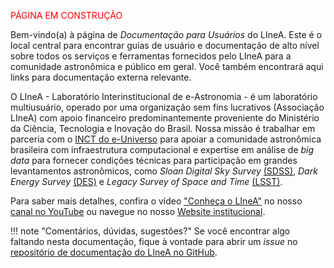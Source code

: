 <font color=red> PÁGINA EM CONSTRUÇÃO </font>

Bem-vindo(a) à página de _Documentação para Usuários_ do LIneA. Este é o local central para encontrar guias de usuário e documentação de alto nível sobre todos os serviços e ferramentas fornecidos pelo LIneA para a comunidade astronômica e público em geral. Você também encontrará aqui links para documentação externa relevante. 

O LIneA - Laboratório Interinstitucional de e-Astronomia - é um laboratório multiusuário, operado por uma organização sem fins lucrativos (Associação LIneA) com apoio financeiro predominantemente proveniente do Ministério da Ciência, Tecnologia e Inovação do Brasil. Nossa missão é trabalhar em parceria com o [INCT do e-Universo](https://linea.org.br/010-ciencia/3-inct-do-e-universo-2/) para apoiar a comunidade astronômica brasileira com infraestrutura computacional e expertise em análise de _big data_ para fornecer condições técnicas para participação em grandes levantamentos astronômicos, como _Sloan Digital Sky Survey_ [(SDSS)](https://linea.org.br/010-ciencia/projetos/6-sloan-digital-sky-survey-iv/), _Dark Energy Survey_ [(DES)](https://linea.org.br/010-ciencia/projetos/2-des-brazil/) e _Legacy Survey of Space and Time_ [(LSST)](https://linea.org.br/010-ciencia/projetos/4-lsst/).

Para saber mais detalhes, confira o vídeo ["Conheça o LIneA"](https://youtu.be/jC-k85tfd0Y) no nosso [canal no YouTube](https://www.youtube.com/user/lineamcti) ou navegue no nosso [Website institucional](https://linea.org.br/).    


<!-- **[EN]**

Welcome to LIneA's _Documentation for Users_ page. This is the central place to find user-guides and high-level documentation about all services and tools provided by LIneA to the astronomical community and general public. You will also find links to relevant external documentation.    -->

	
!!! note "Comentários, dúvidas, sugestões?"
	 Se você encontrar algo faltando nesta documentação, fique à vontade para abrir um _issue_  no [repositório de documentação do LIneA no GitHub](https://github.com/linea-it/docs).



<!-- **[EN]**

LIneA is a multi-user laboratory operated by a non-profit organization with financial support from the Brazilian Ministry of Science, Technology, and Innovation. Our mission is to work with the [INCT do e-Universo](https://linea.org.br/010-ciencia/3-inct-do-e-universo-2/) to support the Brazilian astronomical community with computing infrastructure and big data analysis expertise to provide technical conditions for participation in large astronomical surveys, such as SDSS, DES, and LSST.   

If you are a Portuguese speaker, please find more about LIneA on our [YouTube Channel](https://youtu.be/jC-k85tfd0Y) and [Website](http://linea.org.br).  -->


<!-- Links rápidos / FAQ

 1. Obtendo uma conta
 2. Compilando software
 3. [Executando 'jobs' no cluster](htcondor.md)
 4. Copiando dados
 5. Recuperando sua senha no LDAP
 6. [Clusteres](clusteres.md) -->
